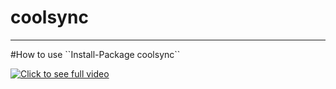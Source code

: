 # coolsync
<hr/>
#How to use
``Install-Package coolsync``

[![Click to see full video](https://i.imgsafe.org/c230969476.gif)](https://youtu.be/eGHWdPPsD4E)

